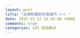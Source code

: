```yaml
---
layout: post
title: "日常积累的开发技巧（一）"
date: 2015-12-12 14:35:06 +0800
comments: true
categories: iOS 经验教训
---
```

